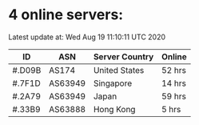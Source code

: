 # 4 online servers:

Latest update at: Wed Aug 19 11:10:11 UTC 2020

| ID | ASN | Server Country | Online |
| -- | --- | -------------- | ------ |
| #.D09B | AS174 | United States | 52 hrs |
| #.7F1D | AS63949 | Singapore | 14 hrs |
| #.2A79 | AS63949 | Japan | 59 hrs |
| #.33B9 | AS63888 | Hong Kong | 5 hrs |

